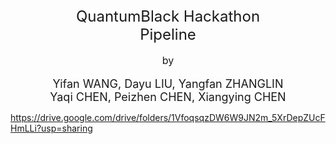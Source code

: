 <center><font size = '+2'>QuantumBlack Hackathon</font></center>
<center><font size = '+2'>Pipeline</font></center>
<br>
<center><font size = '+0'>by</font></center>
<br>
<center><font size = '+1'>Yifan WANG, Dayu LIU, Yangfan ZHANGLIN</font></center>
<center><font size = '+1'>Yaqi CHEN, Peizhen CHEN, Xiangying CHEN</font></center>

https://drive.google.com/drive/folders/1VfoqsqzDW6W9JN2m_5XrDepZUcFHmLLi?usp=sharing
